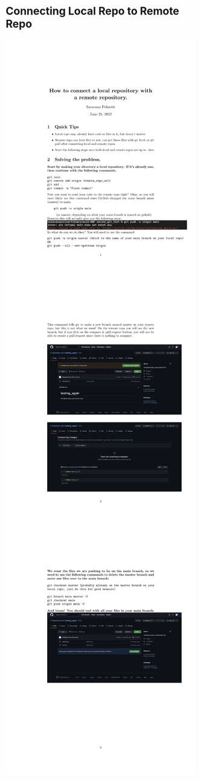 # Connecting Local Repo to Remote Repo
<img src="local_connect_remote-1.jpg"
     alt="Page 1"
     style="float: left; margin-right: 10px;" />
<img src="local_connect_remote-2.jpg"
     alt="Page 1"
     style="float: left; margin-right: 10px;" />
<img src="local_connect_remote-3.jpg"
     alt="Page 1"
     style="float: left; margin-right: 10px;" />
<meta name="google-site-verification" content="PMdYwmA5aSFpB6a4sQqV3B9MPDgtinERZHPHYk2dZ9Y" />
